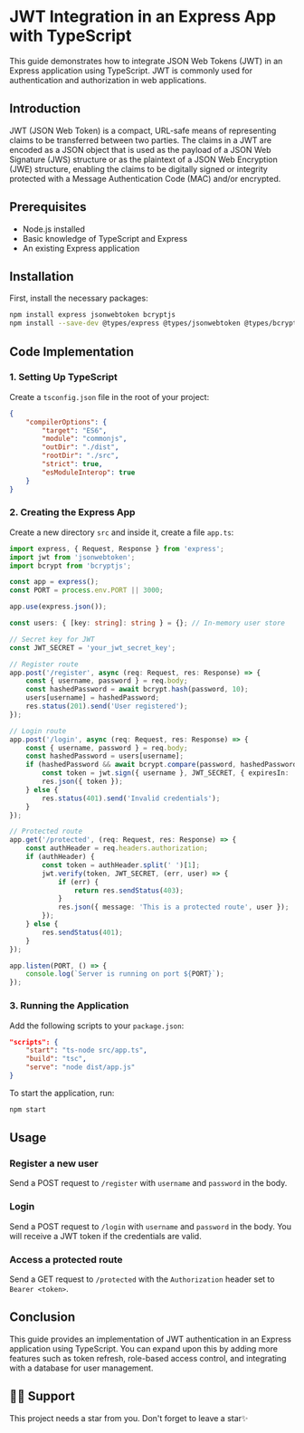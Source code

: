 # JWT Integration in an Express App with TypeScript


This guide demonstrates how to integrate JSON Web Tokens (JWT) in an Express application using TypeScript. JWT is commonly used for authentication and authorization in web applications.

## Introduction

JWT (JSON Web Token) is a compact, URL-safe means of representing claims to be transferred between two parties. The claims in a JWT are encoded as a JSON object that is used as the payload of a JSON Web Signature (JWS) structure or as the plaintext of a JSON Web Encryption (JWE) structure, enabling the claims to be digitally signed or integrity protected with a Message Authentication Code (MAC) and/or encrypted.

## Prerequisites

- Node.js installed
- Basic knowledge of TypeScript and Express
- An existing Express application

## Installation

First, install the necessary packages:

```bash
npm install express jsonwebtoken bcryptjs
npm install --save-dev @types/express @types/jsonwebtoken @types/bcryptjs typescript ts-node
```

## Code Implementation

### 1. Setting Up TypeScript

Create a `tsconfig.json` file in the root of your project:

```json
{
    "compilerOptions": {
        "target": "ES6",
        "module": "commonjs",
        "outDir": "./dist",
        "rootDir": "./src",
        "strict": true,
        "esModuleInterop": true
    }
}
```

### 2. Creating the Express App

Create a new directory `src` and inside it, create a file `app.ts`:

```ts
import express, { Request, Response } from 'express';
import jwt from 'jsonwebtoken';
import bcrypt from 'bcryptjs';

const app = express();
const PORT = process.env.PORT || 3000;

app.use(express.json());

const users: { [key: string]: string } = {}; // In-memory user store

// Secret key for JWT
const JWT_SECRET = 'your_jwt_secret_key';

// Register route
app.post('/register', async (req: Request, res: Response) => {
    const { username, password } = req.body;
    const hashedPassword = await bcrypt.hash(password, 10);
    users[username] = hashedPassword;
    res.status(201).send('User registered');
});

// Login route
app.post('/login', async (req: Request, res: Response) => {
    const { username, password } = req.body;
    const hashedPassword = users[username];
    if (hashedPassword && await bcrypt.compare(password, hashedPassword)) {
        const token = jwt.sign({ username }, JWT_SECRET, { expiresIn: '1h' });
        res.json({ token });
    } else {
        res.status(401).send('Invalid credentials');
    }
});

// Protected route
app.get('/protected', (req: Request, res: Response) => {
    const authHeader = req.headers.authorization;
    if (authHeader) {
        const token = authHeader.split(' ')[1];
        jwt.verify(token, JWT_SECRET, (err, user) => {
            if (err) {
                return res.sendStatus(403);
            }
            res.json({ message: 'This is a protected route', user });
        });
    } else {
        res.sendStatus(401);
    }
});

app.listen(PORT, () => {
    console.log(`Server is running on port ${PORT}`);
});
```

### 3. Running the Application

Add the following scripts to your `package.json`:

```json
"scripts": {
    "start": "ts-node src/app.ts",
    "build": "tsc",
    "serve": "node dist/app.js"
}
```

To start the application, run:

```bash
npm start
```

## Usage

### Register a new user

Send a POST request to `/register` with `username` and `password` in the body.

### Login

Send a POST request to `/login` with `username` and `password` in the body. You will receive a JWT token if the credentials are valid.

### Access a protected route

Send a GET request to `/protected` with the `Authorization` header set to `Bearer <token>`.

## Conclusion

This guide provides an implementation of JWT authentication in an Express application using TypeScript. You can expand upon this by adding more features such as token refresh, role-based access control, and integrating with a database for user management.

## 🙏🏽 Support

This project needs a star️ from you. Don't forget to leave a star✨